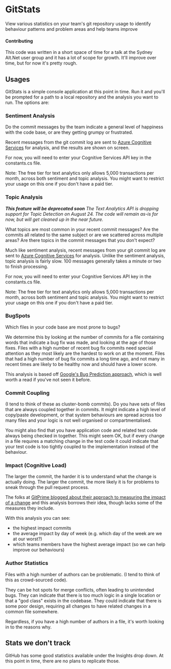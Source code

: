 # GitStats
View various statistics on your team's git repository usage to identify behaviour patterns and problem areas and help teams improve

#### Contributing
This code was written in a short space of time for a talk at the Sydney Alt.Net user group and it has a lot of scope for growth. It'll improve over time, but for now it's pretty rough.

## Usages
GitStats is a simple console application at this point in time. Run it and you'll be prompted for a path to a local repository and the analysis you want to run.  The options are:

### Sentiment Analysis
Do the commit messages by the team indicate a general level of happiness with the code base, or are they getting grumpy or frustrated.

Recent messages from the git commit log are sent to [Azure Cognitive Services](https://azure.microsoft.com/en-us/services/cognitive-services/text-analytics/) for analysis, 
and the results are shown on screen.

For now, you will need to enter your Cognitive Services API key in the constants.cs file.

Note: The free tier for text analytics only allows 5,000 transactions per month, across both sentiment and topic analysis. You might want to restrict your usage on this one if you don't have a paid tier.

### Topic Analysis

_**This feature will be deprecated soon** The Text Analytics API is dropping support for Topic Detection on August 24. The code will remain as-is for now, but will get cleaned up in the near future._

What topics are most common in your recent commit messages? Are the commits all related to the same subject or are we scattered across multiple areas?
Are there topics in the commit messages that you don't expect?

Much like sentiment analysis, recent messages from your git commit log are sent to [Azure Cognitive Services](https://azure.microsoft.com/en-us/services/cognitive-services/text-analytics/) for analysis.
Unlike the sentiment analysis, topic analysis is fairly slow. 100 messages generally takes a minute or two to finish processing.

For now, you will need to enter your Cognitive Services API key in the constants.cs file.

Note: The free tier for text analytics only allows 5,000 transactions per month, across both sentiment and topic analysis. You might want to restrict your usage on this one if you don't have a paid tier.

### BugSpots
Which files in your code base are most prone to bugs?

We determine this by looking at the number of commits for a file containing words that indicate a bug fix was made, and looking at the age of those fixes.
Files with a high number of recent bug fix commits need special attention as they most likely are the hardest to work on at the moment.
Files that had a high number of bug fix commits a long time ago, and not many in recent times are likely to be healthy now and should have a lower score.

This analysis is based off [Google's Bug Prediction approach](http://google-engtools.blogspot.com.au/2011/12/bug-prediction-at-google.html), which is well worth a read if you've not seen it before.

### Commit Coupling
(I tend to think of these as cluster-bomb commits).
Do you have sets of files that are always coupled together in commits. It might indicate a high level of copy/paste development, 
or that system behaviours are spread across too many files and your logic is not well organised or compartmentalised.

You might also find that you have application code and related test code always being checked in together. This might seem OK, but if every change in a file requires a matching change in the test code it could indicate that your test code is too tightly coupled to the implementation instead of the behaviour.

### Impact (Cognitive Load)
The larger the commit, the harder it is to understand what the change is actually doing.
The larger the commit, the more likely it is for problems to sneak through the pull request process.

The folks at [GitPrime blogged about their approach to measuring the impact of a change](https://blog.gitprime.com/impact-a-better-way-to-measure-codebase-change) and this analysis borrows their idea, though lacks some of the measures they include.

With this analysis you can see:

* the highest impact commits
* the average impact by day of week (e.g. which day of the week are we at our worst?)
* which teams members have the highest average impact (so we can help improve our behaviours)

### Author Statistics
Files with a high number of authors can be problematic. (I tend to think of this as crowd-sourced code).

They can be hot spots for merge conflicts, often leading to unintended bugs.
They can indicate that there is too much logic in a single location or that a "god class" exists in the codebase.
They could indicate that there is some poor design, requiring all changes to have related changes in a common file somewhere.

Regardless, if you have a high number of authors in a file, it's worth looking in to the reasons why.

## Stats we don't track
GitHub has some good statistics available under the Insights drop down. At this point in time, there are no plans to replicate those.

